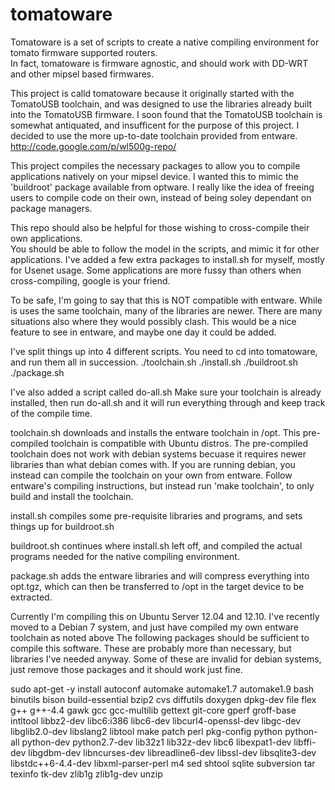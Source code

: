 tomatoware
==========

Tomatoware is a set of scripts to create a native compiling environment for tomato firmware supported routers.  
In fact, tomatoware is firmware agnostic, and should work with DD-WRT and other mipsel based firmwares.

This project is calld tomatoware because it originally started with the TomatoUSB toolchain, and was designed to use the libraries already built into the TomatoUSB firmware.
I soon found that the TomatoUSB toolchain is somewhat antiquated, and insufficent for the purpose of this project.
I decided to use the more up-to-date toolchain provided from entware. http://code.google.com/p/wl500g-repo/

This project compiles the necessary packages to allow you to compile applications natively on your mipsel device.
I wanted this to mimic the 'buildroot' package available from optware.
I really like the idea of freeing users to compile code on their own, instead of being soley dependant on package managers.

This repo should also be helpful for those wishing to cross-compile their own applications.  
You should be able to follow the model in the scripts, and mimic it for other applications.
I've added a few extra packages to install.sh for myself, mostly for Usenet usage.
Some applications are more fussy than others when cross-compiling, google is your friend.

To be safe, I'm going to say that this is NOT compatible with entware. 
While is uses the same toolchain, many of the libraries are newer.
There are many situations also where they would possibly clash.
This would be a nice feature to see in entware, and maybe one day it could be added. 

I've split things up into 4 different scripts.
You need to cd into tomatoware, and run them all in succession.
./toolchain.sh
./install.sh
./buildroot.sh
./package.sh

I've also added a script called do-all.sh  Make sure your toolchain is already installed, then run do-all.sh and it will run everything through and keep track of the compile time. 

toolchain.sh downloads and installs the entware toolchain in /opt.  This pre-compiled toolchain is compatible with Ubuntu distros. The pre-compiled toolchain does not work with debian systems becuase it requires newer libraries than what debian comes with.  If you are running debian, you instead can compile the toolchain on your own from entware.  Follow entware's compiling instructions, but instead run 'make toolchain', to only build and install the toolchain.

install.sh compiles some pre-requisite libraries and programs, and sets things up for buildroot.sh  

buildroot.sh continues where install.sh left off, and compiled the actual programs needed for the native compiling environment.

package.sh adds the entware libraries and will compress everything into opt.tgz, which can then be transferred to /opt in the target device to be extracted.

Currently I'm compiling this on Ubuntu Server 12.04 and 12.10. I've recently moved to a Debian 7 system, and just have compiled my own entware toolchain as noted above
The following packages should be sufficient to compile this software.  These are probably more than necessary, but libraries I've needed anyway. Some of these are invalid for debian systems, just remove those packages and it should work just fine.

sudo apt-get -y install autoconf automake automake1.7 automake1.9 bash binutils bison build-essential bzip2 cvs diffutils doxygen dpkg-dev file flex g++ g++-4.4 gawk gcc gcc-multilib gettext git-core gperf groff-base intltool libbz2-dev libc6:i386 libc6-dev libcurl4-openssl-dev libgc-dev libglib2.0-dev libslang2 libtool make patch perl pkg-config python python-all python-dev python2.7-dev lib32z1 lib32z-dev libc6 libexpat1-dev libffi-dev libgdbm-dev libncurses-dev  libreadline6-dev libssl-dev libsqlite3-dev libstdc++6-4.4-dev libxml-parser-perl m4 sed shtool sqlite subversion tar texinfo tk-dev zlib1g zlib1g-dev unzip

